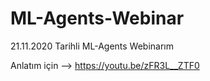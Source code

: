 # ML-Agents-Webinar

21.11.2020 Tarihli ML-Agents Webinarım

Anlatım için --> https://youtu.be/zFR3L__ZTF0
